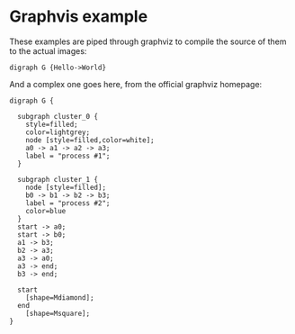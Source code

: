 # Graphvis example

These examples are piped through graphviz to compile the source of them to the
actual images:

```graphviz
digraph G {Hello->World}
```

And a complex one goes here, from the official graphviz homepage:

```graphviz
digraph G {

  subgraph cluster_0 {
    style=filled;
    color=lightgrey;
    node [style=filled,color=white];
    a0 -> a1 -> a2 -> a3;
    label = "process #1";
  }

  subgraph cluster_1 {
    node [style=filled];
    b0 -> b1 -> b2 -> b3;
    label = "process #2";
    color=blue
  }
  start -> a0;
  start -> b0;
  a1 -> b3;
  b2 -> a3;
  a3 -> a0;
  a3 -> end;
  b3 -> end;

  start
    [shape=Mdiamond];
  end
    [shape=Msquare];
}
```
